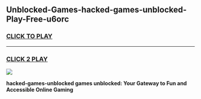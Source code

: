 
## Unblocked-Games-hacked-games-unblocked-Play-Free-u6orc
<h3>
<a href="https://premium76.site?title=hacked-games-unblocked&ref=20M">CLICK TO PLAY</a></h3>
<hr>

<h3>
<a href="https://premium76.site?title=hacked-games-unblocked&ref=20M">CLICK 2 PLAY</a>
  
</h3>

<a href="https://premium76.site?title=hacked-games-unblocked&ref=19M"><img src="https://clearcache.store/games.png"></a>


**hacked-games-unblocked games unblocked: Your Gateway to Fun and Accessible Online Gaming**
